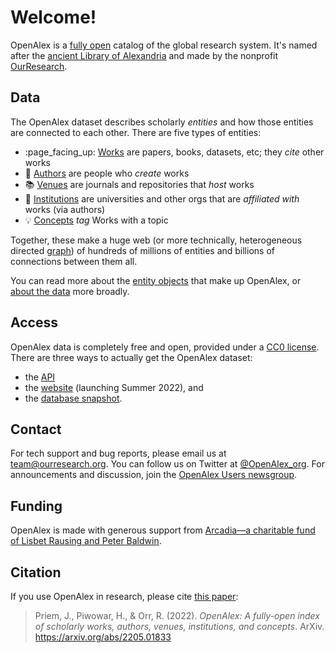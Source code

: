 # Welcome!

OpenAlex is a [fully open](license.md) catalog of the global research system. It's named after the [ancient Library of Alexandria](https://en.wikipedia.org/wiki/Library\_of\_Alexandria) and made by the nonprofit [OurResearch](https://ourresearch.org).

## Data

The OpenAlex dataset describes scholarly _entities_ and how those entities are connected to each other. There are five types of entities:

* :page\_facing\_up: [Works](about-the-data/work.md) are papers, books, datasets, etc; they _cite_ other works
* :woman: [Authors](about-the-data/author.md) are people who _create_ works
* :books: [Venues](about-the-data/venue.md) are journals and repositories that _host_ works
* :school: [Institutions](about-the-data/institution.md) are universities and other orgs that are _affiliated with_ works (via authors)
* :bulb: [Concepts](about-the-data/concept.md) _tag_ Works with a topic

Together, these make a huge web (or more technically, heterogeneous directed [graph](https://en.wikipedia.org/wiki/Graph\_theory)) of hundreds of millions of entities and billions of connections between them all.

You can read more about the [entity objects](about-the-data/) that make up OpenAlex, or [about the data](about-the-data.md) more broadly.

## Access

OpenAlex data is completely free and open, provided under a [CC0 license](license.md). There are three ways to actually get the OpenAlex dataset:

* the [API](api/)
* the [website](website.md) (launching Summer 2022), and
* the [database snapshot](download-snapshot/).

## Contact

For tech support and bug reports, please email us at [team@ourresearch.org](mailto:team@ourresearch.org). You can follow us on Twitter at [@OpenAlex\_org](https://twitter.com/openalex\_org). For announcements and discussion, join the [OpenAlex Users newsgroup](https://groups.google.com/g/openalex-users).

## Funding

OpenAlex is made with generous support from [Arcadia—a charitable fund of Lisbet Rausing and Peter Baldwin](https://www.arcadiafund.org.uk).

## Citation

If you use OpenAlex in research, please cite [this paper](https://arxiv.org/abs/2205.01833):&#x20;

> Priem, J., Piwowar, H., & Orr, R. (2022). _OpenAlex: A fully-open index of scholarly works, authors, venues, institutions, and concepts_. ArXiv. https://arxiv.org/abs/2205.01833
